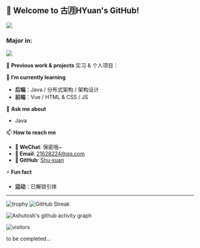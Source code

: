 ## 👋 Welcome to 古🈷HYuan's GitHub!


![](https://hits.seeyoufarm.com/api/count/incr?url=https://github.com/kixuan&count_bg=%2379C83D&title_bg=%23555555&icon=github.svg&icon_color=%23E7E7E7&title=Visitors&edge_flat=false)

### **Major in:**
[![](https://img.shields.io/badge/-Java-007396?style=flat-square&logo=java&logoColor=ffffff)](https://www.java.com/)

💼 **Previous work & projects**
实习 & 个人项目：  


🌱 **I’m currently learning**  
- **后端**：Java / 分布式架构 / 架构设计   
- **前端**：Vue / HTML & CSS / JS



💬 **Ask me about**  
- Java


📫 **How to reach me** 
- **💬 WeChat**: 保密哦~
- **📧 Email**: 21628224@qq.com  
- **📌 GitHub**: [Shu-xuan](https://github.com/Shu-xuan)  


⚡ **Fun fact**  
- **运动**：已解锁引体

---
![trophy](https://github-profile-trophy.vercel.app/?username=Shu-xuan)  ![GitHub Streak](https://streak-stats.demolab.com/?user=Shu-xuan)

![Ashutosh's github activity graph](https://github-readme-activity-graph.vercel.app/graph?username=Shu-xuan&theme=react-dark)

![visitors](https://komarev.com/ghpvc/?username=Shu-xuan&base=987&abbreviated=true&style=for-the-badge&color=blue)

to be completed...
